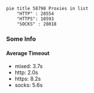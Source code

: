 
```mermaid
pie title 58798 Proxies in list
    "HTTP" : 28554
    "HTTPS": 10593
    "SOCKS" : 28018
```

### Some Info
#### Average Timeout

- mixed: 3.7s
- http: 2.0s
- https: 8.2s
- socks: 5.6s